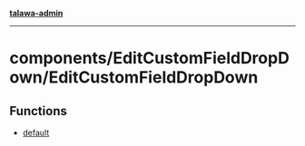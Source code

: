 [**talawa-admin**](../../../README.md)

***

# components/EditCustomFieldDropDown/EditCustomFieldDropDown

## Functions

- [default](functions/default.md)
